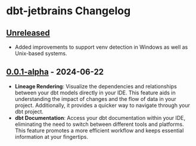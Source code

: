 <!-- Keep a Changelog guide -> https://keepachangelog.com -->

# dbt-jetbrains Changelog

## [Unreleased]
- Added improvements to support venv detection in Windows as well as Unix-based systems.

## [0.0.1-alpha] - 2024-06-22

- **Lineage Rendering**: Visualize the dependencies and relationships between your dbt models directly in your IDE. This feature aids in understanding the impact of changes and the flow of data in your project. Additionally, it provides a quicker way to navigate through your dbt project.  
- **dbt Documentation**: Access your dbt documentation within your IDE, eliminating the need to switch between different tools and platforms. This feature promotes a more efficient workflow and keeps essential information at your fingertips.

[Unreleased]: https://github.com/ramonvermeulen/dbt-toolkit/compare/v0.0.1-alpha...HEAD
[0.0.1-alpha]: https://github.com/ramonvermeulen/dbt-toolkit/commits/v0.0.1-alpha
